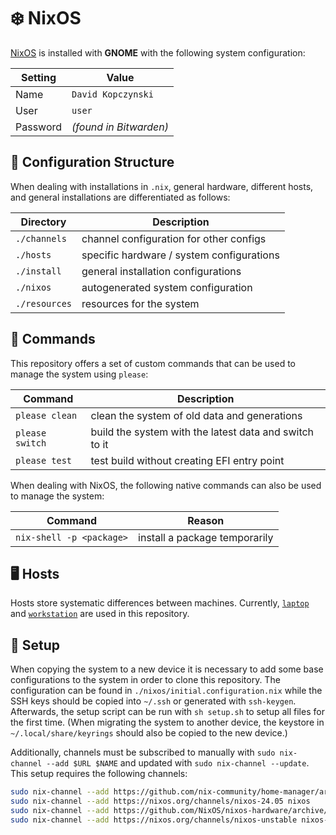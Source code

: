 # ❄️ NixOS
[NixOS](https://nixos.org/download/#nix-install-linux) is installed with **GNOME** with the following system configuration:

| Setting | Value |
| --- | --- |
| Name | `David Kopczynski` |
| User | `user` |
| Password | *(found in Bitwarden)* |

## 📁 Configuration Structure
When dealing with installations in `.nix`, general hardware, different hosts, and general installations are differentiated as follows:

| Directory | Description |
| --- | --- |
| `./channels` | channel configuration for other configs |
| `./hosts` | specific hardware / system configurations |
| `./install` | general installation configurations |
| `./nixos` | autogenerated system configuration |
| `./resources` | resources for the system |

## 📜 Commands
This repository offers a set of custom commands that can be used to manage the system using `please`:

| Command | Description |
| --- | --- |
| `please clean` | clean the system of old data and generations |
| `please switch` | build the system with the latest data and switch to it |
| `please test` | test build without creating EFI entry point |

When dealing with NixOS, the following native commands can also be used to manage the system:

| Command | Reason |
| --- | --- |
| `nix-shell -p <package>` | install a package temporarily |

## 🖥️ Hosts
Hosts store systematic differences between machines. Currently, [`laptop`](./hosts/laptop.nix) and [`workstation`](./hosts/workstation.nix) are used in this repository.

## 🚀 Setup
When copying the system to a new device it is necessary to add some base configurations to the system in order to clone this repository. The configuration can be found in `./nixos/initial.configuration.nix` while the SSH keys should be copied into `~/.ssh` or generated with `ssh-keygen`. Afterwards, the setup script can be run with `sh setup.sh` to setup all files for the first time. (When migrating the system to another device, the keystore in `~/.local/share/keyrings` should also be copied to the new device.)

Additionally, channels must be subscribed to manually with `sudo nix-channel --add $URL $NAME` and updated with `sudo nix-channel --update`. This setup requires the following channels:

```bash
sudo nix-channel --add https://github.com/nix-community/home-manager/archive/release-24.05.tar.gz home-manager
sudo nix-channel --add https://nixos.org/channels/nixos-24.05 nixos
sudo nix-channel --add https://github.com/NixOS/nixos-hardware/archive/master.tar.gz nixos-hardware
sudo nix-channel --add https://nixos.org/channels/nixos-unstable nixos-unstable
```

